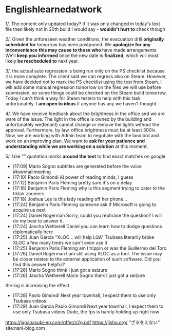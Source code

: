# Englishlearnedatwork

1/. The content only updated today? If it was only changed in today's text file then likely not in 20th build I would say - **wouldn't hurt to** check though

2/. Given the unforeseen weather conditions, the evacuation drill **originally scheduled for** tomorrow has been postponed.
We **apologize for any inconvenience this may cause to those who** have made arrangements.
We'll **keep you informed** once the new date is **finalized**, which will most likely **be rescheduled to** next year.

3/. the actual auto regression is being run only on the PS checklist because it is more complete. The client said we can regress also on Steam. However, we have decided not to mark the PS checklist using the test from Steam.
I will add some manual regression tomorrow on the files we will use before submission, so some things could be checked on the Steam build tomorrow.
Today I can't think a way for Steam testers to help with this task unfortunately. I **am open to ideas** if anyone has any we haven't thought.

4/. We have receive feedback about the brightness in the office and we are ware of the issue.
The light in the office is owned by the building and unfortunately we(tenant) cannot change or remove the lights without the approval.
Furthermore, by law, office brightness must be at least 300lx.
Now, we are working with Admin team to negotiate with the landlord and work on an improving plan.
We want to **ask for your patience and understanding while we are working on a solution** at this moment.
 
5/. Use "" quotation marks **around the text** to find exact matches on google

- [17:09] Mario Sogno
subtitles are generated before the voice  #townhallmeeting
- [17:10] Paolo Gimondi
AI power of reading minds, I guess
- [17:12] Benjamin Paris Fleming
pretty sure it's on a delay
- [17:16] Benjamin Paris Fleming
why is this segment trying to cater to the tiktok zoomers
- [17:18] Joshua Lee
is this lady reading off her phone...
- [17:24] Benjamin Paris Fleming
someone ask if Microsoft is going to acquire us next
- [17:24] Daniel Rogerman
Sorry, could you rephrase the question? I will do my best to answer it.
- [17:24] Jascha Wetherell
Daniel you can learn how to dodge questions diplomatically here
- [17:25] Juan Garcia
"XLOC... will help LQA"
Tsubasa literarily broke XLOC a few many times we can't even use it
- [17:25] Benjamin Paris Fleming
am I trippin or was the Guillermo del Toro
- [17:26] Daniel Rogerman
I am still using XLOC as a tool. The issue may be closer related to the external application of such software.
Did you find this answer helpful?
- [17:26] Mario Sogno
think I just got a seizure
- [17:26] Jascha Wetherell
Mario Sogno
think I just got a seizure

the lag is increasing the effect
- [17:28] Paolo Gimondi
Next year townhall, I expect them to use only Tsubasa videos
- [17:29] Juan Garcia
Paolo Gimondi
Next year townhall, I expect them to use only Tsubasa videos
Dude, the fps is barely holding up right now


https://japanasubi-en.com/offer/n2g.pdf
https://jisho.org/
“ざるをえない”  site:nani-blog.com
